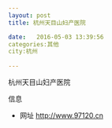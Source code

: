 ```yaml
--- 
layout: post 
title: 杭州天目山妇产医院

date:   2016-05-03 13:39:56 
categories:其他  
city:杭州
  
--- 
```

   
杭州天目山妇产医院

信息
 - 网址 http://www.97120.cn


